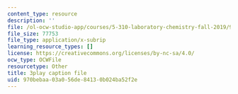 ```yaml
---
content_type: resource
description: ''
file: /ol-ocw-studio-app/courses/5-310-laboratory-chemistry-fall-2019/970bebaa03a056de84130b024ba52f2e_J23egLCM2tc.srt
file_size: 77753
file_type: application/x-subrip
learning_resource_types: []
license: https://creativecommons.org/licenses/by-nc-sa/4.0/
ocw_type: OCWFile
resourcetype: Other
title: 3play caption file
uid: 970bebaa-03a0-56de-8413-0b024ba52f2e
---
```


